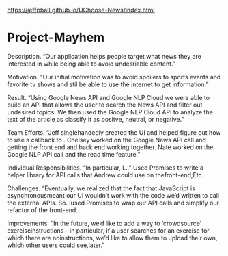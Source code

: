 https://jeffpball.github.io/UChoose-News/index.html

# Project-Mayhem

<bold> Description. “Our application helps people target what news they are interested in while being able to avoid undesriable content.”

Motivation. “Our initial motivation was to avoid spoilers to sports events and favorite tv shows and stil be able to use the internet to get information.”

Result. “Using Google News API and Google NLP Cloud we were able to build an API that allows the user to search the News API and filter out undesired topics. We then used the Google NLP Cloud API to analyze the text of the article as classify it as positve, neutral, or negative."

Team Efforts. “Jeff singlehandedly created the UI and helped figure out how to use a callback to . Chelsey worked on the Google News API call and getting the front end and back end working together. Nate worked on the Google NLP API call and the read time feature.”

Individual Responsibilities. “In particular, I...” Used Promises to write a helper library for API calls that Andrew could use on thefront-end;Etc.

Challenges. “Eventually, we realized that the fact that JavaScript is asynchronousmeant our UI wouldn’t work with the code we’d written to call the external APIs. So. Iused Promises to wrap our API calls and simplify our refactor of the front-end.

Improvements. “In the future, we’d like to add a way to ‘crowdsource’ exerciseinstructions—in particular, if a user searches for an exercise for which there are noinstructions, we’d like to allow them to upload their own, which other users could see,later.”
